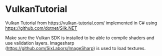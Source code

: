 # VulkanTutorial
Vulkan Tutorial from https://vulkan-tutorial.com/ implemented in C# using https://github.com/dotnet/Silk.NET

Make sure the Vulkan SDK is installed to be able to compile shaders and use validation layers.
Imagesharp (https://github.com/SixLabors/ImageSharp) is used to load textures.
